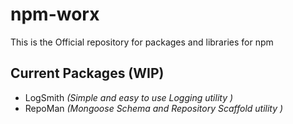 # npm-worx
 This is the Official repository for packages and libraries for npm

## Current Packages (WIP) 

* LogSmith _(Simple and easy to use Logging utility )_
* RepoMan  _(Mongoose Schema and Repository Scaffold utility )_